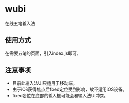# wubi
在线五笔输入法

## 使用方式
在需要五笔的页面，引入index.js即可。

## 注意事项
* 目前此输入法UI只适用于移动端。
* 由于iOS获得焦点后fixed定位受到影响，故不适用iOS设备。
* fixed定位在底部的输入框可能会和输入法UI冲突。